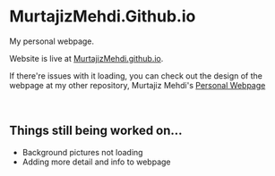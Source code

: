 # MurtajizMehdi.Github.io
My personal webpage.
<p>Website is live at <a href="https://murtajizmehdi.github.io/" target="_blank">MurtajizMehdi.github.io</a>.</p>
<p>If there're issues with it loading, you can check out the design of the webpage at my other repository, Murtajiz Mehdi's <a href="https://github.com/MurtajizMehdi/PersonalWebpage" target="blank">Personal Webpage</a></p>

<br>

<h2>Things still being worked on...</h2>
<ul>
  <li>Background pictures not loading</li>
  <li>Adding more detail and info to webpage</li>
</ul>
